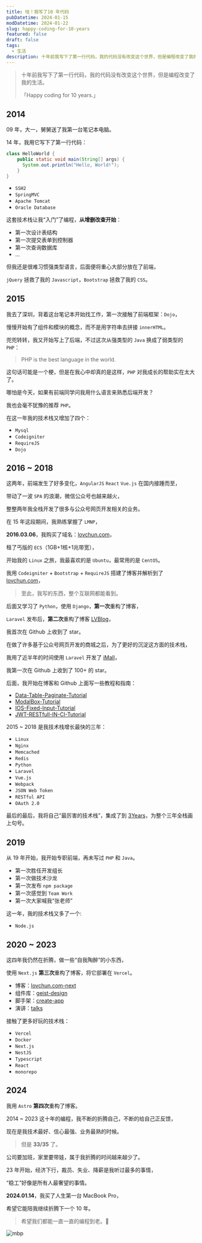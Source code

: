 ```yaml
---
title: 哇！我写了10 年代码
pubDatetime: 2024-01-15
modDatetime: 2024-01-22
slug: happy-coding-for-10-years
featured: false
draft: false
tags:
  - 生活
description: 十年前我写下了第一行代码，我的代码没有改变这个世界，但是编程改变了我的生活。「Happy coding for 10 years.」
---
```


> 十年前我写下了第一行代码，我的代码没有改变这个世界，但是编程改变了我的生活。
>
> 「Happy coding for 10 years.」

## 2014

09 年，大一，舅舅送了我第一台笔记本电脑。

14 年，我用它写下了第一行代码：

```java
class HelloWorld {
    public static void main(String[] args) {
      System.out.println("Hello, World!");
    }
}
```

- `SSH2`
- `SpringMVC`
- `Apache Tomcat`
- `Oracle Database`

这套技术栈让我“入门”了编程，**从增删改查开始**：

- 第一次设计表结构
- 第一次提交表单到控制器
- 第一次查询数据库
- ...

但我还是很难习惯强类型语言，后面便将重心大部分放在了前端，

`jQuery` 拯救了我的 `Javascript`，`Bootstrap` 拯救了我的 `CSS`。

## 2015

我去了深圳，背着这台笔记本开始找工作，第一次接触了前端框架：`Dojo`，

慢慢开始有了组件和模块的概念，而不是用字符串去拼接 `innerHTML`。

兜兜转转，我又开始写上了后端，不过这次从强类型的 `Java` 换成了弱类型的 `PHP`：

> PHP is the best language in the world.

这句话可能是一个梗，但是在我心中却真的是这样，`PHP` 对我成长的帮助实在太大了。

哪怕是今天，如果有前端同学问我用什么语言来熟悉后端开发？

我也会毫不犹豫的推荐 `PHP`。

在这一年我的技术栈又增加了四个：

- `Mysql`
- `Codeigniter`
- `RequireJS`
- `Dojo`

## 2016 ~ 2018

这两年，前端发生了好多变化，`AngularJS` `React` `Vue.js` 在国内接踵而至，

带动了一波 `SPA` 的浪潮，微信公众号也越来越火，

整整两年我全栈开发了很多与公众号网页开发相关的业务。

在 15 年这段期间，我熟练掌握了 `LMNP`，

**2016.03.06**，我购买了域名：[lovchun.com](https://www.lovchun.com)，

租了丐版的 `ECS`（1GB+1核+1兆带宽），

开始我的 `Linux` 之旅，我最喜欢的是 `Ubuntu`，最常用的是 `CentOS`。

我用 `Codeigniter` + `Bootstrap` + `RequireJS` 搭建了博客并解析到了 [lovchun.com](https://www.lovchun.com)，

> 至此，我写的东西，整个互联网都能看到。

后面又学习了 `Python`，使用 `Django`，**第一次**重构了博客，

`Laravel` 发布后，**第二次**重构了博客 [LVBlog](https://github.com/PassionZale/LVBlog)，

我首次在 Github 上收到了 star。

在做了许多基于公众号网页开发的商城之后，为了更好的沉淀这方面的技术栈，

我用了近半年的时间使用 `Laravel` 开发了 [iMall](https://github.com/PassionZale/iMall)，

我第一次在 Github 上收到了 100+ 的 star。

后面，我开始在博客和 Github 上面写一些教程和指南：

- [Data-Table-Paginate-Tutorial](https://github.com/PassionZale/Data-Table-Paginate-Tutorial)
- [ModalBox-Tutorial](https://github.com/PassionZale/ModalBox-Tutorial)
- [IOS-Fixed-Input-Tutorial](https://github.com/PassionZale/IOS-Fixed-Input-Tutorial)
- [JWT-RESTfull-IN-CI-Tutorial](https://github.com/PassionZale/JWT-RESTfull-IN-CI-Tutorial)

2015 ~ 2018 是我技术栈增长最快的三年：

- `Linux`
- `Nginx`
- `Memcached`
- `Redis`
- `Python`
- `Laravel`
- `Vue.js`
- `Webpack`
- `JSON Web Token`
- `RESTful API`
- `OAuth 2.0`

最后的最后，我将自己“最厉害的技术栈”，集成了到 [3Years](https://github.com/PassionZale/3Years)，为整个三年全栈画上句号。

## 2019

从 19 年开始，我开始专职前端，再未写过 `PHP` 和 `Java`。

- 第一次胜任开发组长
- 第一次做技术沙龙
- 第一次发布 `npm package`
- 第一次感觉到 `Team Work`
- 第一次大家喊我“张老师”

这一年，我的技术栈又多了一个:

- `Node.js`

## 2020 ~ 2023

这四年我仍然在折腾，做一些“自我陶醉”的小东西，

使用 `Next.js` **第三次**重构了博客，将它部署在 `Vercel`。

- 博客：[lovchun.com-next](https://github.com/PassionZale/lovchun.com-next)
- 组件库：[geist-design](https://github.com/PassionZale/geist-design)
- 脚手架：[create-app](https://github.com/PassionZale/create-app)
- 演讲：[talks](https://github.com/PassionZale/talks)

接触了更多好玩的技术栈：

- `Vercel`
- `Docker`
- `Next.js`
- `NestJS`
- `Typescript`
- `React`
- `monorepo`

## 2024

我用 `Astro` **第四次**重构了博客。

2014 ~ 2023 这十年的编程，我不断的折腾自己，不断的给自己正反馈，

现在是我技术最好、信心最强、业务最熟的时候。

> 但是 **33/35** 了。

公司要加班，家里要带娃，属于我折腾的时间越来越少了。

23 年开始，经济下行，裁员、失业、降薪是我听过最多的事情，

“稳工”好像是所有人最奢望的事情。

**2024.01.14**，我买了人生第一台 MacBook Pro，

希望它能陪我继续折腾下一个 10 年。

> 希望我们都能一直一直的编程到老。🍻

![mbp](/images/happy-coding-for-10-years/mbp.png)
